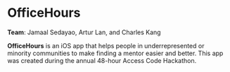 # OfficeHours

**Team**: Jamaal Sedayao, Artur Lan, and Charles Kang

**OfficeHours** is an iOS app that helps people in underrepresented or minority communities to make finding a mentor easier and better. This app was created during the annual 48-hour Access Code Hackathon.

